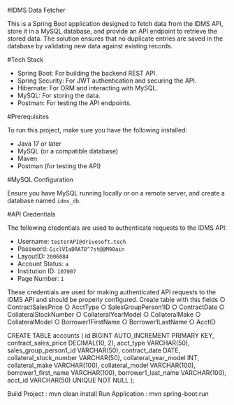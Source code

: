 #IDMS Data Fetcher

This is a Spring Boot application designed to fetch data from the IDMS API, store it in a MySQL database, and provide an API endpoint to retrieve the stored data. The solution ensures that no duplicate entries are saved in the database by validating new data against existing records.

#Tech Stack

- Spring Boot: For building the backend REST API.
- Spring Security: For JWT authentication and securing the API.
- Hibernate: For ORM and interacting with MySQL.
- MySQL: For storing the data.
- Postman: For testing the API endpoints.

#Prerequisites

To run this project, make sure you have the following installed:

- Java 17 or later
- MySQL (or a compatible database)
- Maven
- Postman (for testing the API)

#MySQL Configuration

Ensure you have MySQL running locally or on a remote server, and create a database named `idms_db`.

#API Credentials

The following credentials are used to authenticate requests to the IDMS API:

- Username: `testerAPI@drivesoft.tech`
- Password: `GiclVIaDRAT8^7st@@M90ain`
- LayoutID: `2006084`
- Account Status: `a`
- Institution ID: `107007`
- Page Number: `1`

These credentials are used for making authenticated API requests to the IDMS API and should be properly configured.
Create table with this fields
○ ContractSalesPrice
○ AcctType
○ SalesGroupPerson1ID
○ ContractDate
○ CollateralStockNumber
○ CollateralYearModel
○ CollateralMake
○ CollateralModel
○ Borrower1FirstName
○ Borrower1LastName
○ AcctID

CREATE TABLE accounts (
    id BIGINT AUTO_INCREMENT PRIMARY KEY,
    contract_sales_price DECIMAL(10, 2),
    acct_type VARCHAR(50),
    sales_group_person1_id VARCHAR(50),
    contract_date DATE,
    collateral_stock_number VARCHAR(50),
    collateral_year_model INT,
    collateral_make VARCHAR(100),
    collateral_model VARCHAR(100),
    borrower1_first_name VARCHAR(100),
    borrower1_last_name VARCHAR(100),
    acct_id VARCHAR(50) UNIQUE NOT NULL
);

Build Project : mvn clean install
Run Application : mvn spring-boot:run

